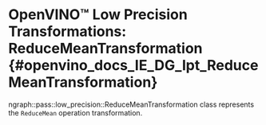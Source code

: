 # OpenVINO™ Low Precision Transformations: ReduceMeanTransformation {#openvino_docs_IE_DG_lpt_ReduceMeanTransformation}

ngraph::pass::low_precision::ReduceMeanTransformation class represents the `ReduceMean` operation transformation.
